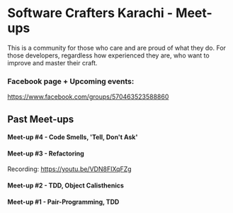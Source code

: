 # Software Crafters Karachi - Meet-ups

This is a community for those who care and are proud of what they do. For those developers, regardless how experienced they are, who want to improve and master their craft.

### Facebook page + Upcoming events:
https://www.facebook.com/groups/570463523588860


## Past Meet-ups

#### Meet-up #4 - Code Smells, 'Tell, Don't Ask'

#### Meet-up #3 - Refactoring

Recording: https://youtu.be/VDN8FIXqFZg

#### Meet-up #2 - TDD, Object Calisthenics

#### Meet-up #1 - Pair-Programming, TDD